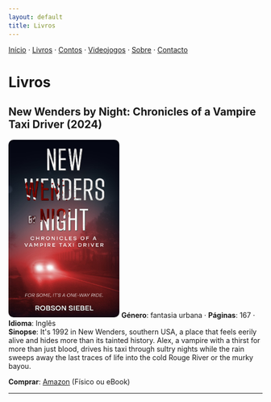 ```yaml
---
layout: default
title: Livros
---
```

[Início](index.md) · [Livros](livros.md) · [Contos](contos.md) · [Videojogos](videojogos.md) · [Sobre](sobre.md) · [Contacto](contacto.md)

# Livros

## New Wenders by Night: Chronicles of a Vampire Taxi Driver (2024)
<img src="/assets/img/new_wenders_cover.jpg"
     alt='Capa de "Meu Livro"'
     style="width:220px; height:auto; border-radius:10px;">
**Género**: fantasia urbana · **Páginas**: 167 · **Idioma**: Inglês  
**Sinopse**: It's 1992 in New Wenders, southern USA, a place that feels eerily alive and hides more than its tainted history. Alex, a vampire with a thirst for more than just blood, drives his taxi through sultry nights while the rain sweeps away the last traces of life into the cold Rouge River or the murky bayou.

**Comprar**: [Amazon](https://www.amazon.com/New-Wenders-Night-Chronicles-Vampire-ebook/dp/B0DJKZDL8Y) (Físico ou eBook)

---

